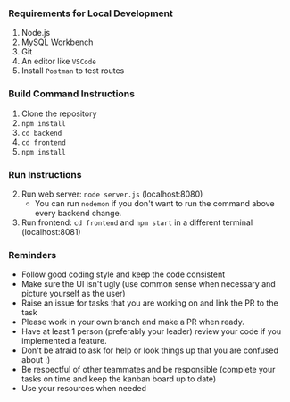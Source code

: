 ### Requirements for Local Development
1. Node.js
2. MySQL Workbench
3. Git
4. An editor like `VSCode`
5. Install `Postman` to test routes


### Build Command Instructions
1. Clone the repository
2. `npm install`
3. `cd backend`
4. `cd frontend`
5. `npm install`

### Run Instructions
2. Run web server: `node server.js` (localhost:8080)
    - You can run `nodemon` if you don't want to run the command above every backend change.
3. Run frontend: `cd frontend` and `npm start` in a different terminal (localhost:8081)

### Reminders
- Follow good coding style and keep the code consistent
- Make sure the UI isn't ugly (use common sense when necessary and picture yourself as the user)
- Raise an issue for tasks that you are working on and link the PR to the task
- Please work in your own branch and make a PR when ready.
- Have at least 1 person (preferably your leader) review your code if you implemented a feature.
- Don't be afraid to ask for help or look things up that you are confused about :)
- Be respectful of other teammates and be responsible (complete your tasks on time and keep the kanban board up to date)
- Use your resources when needed